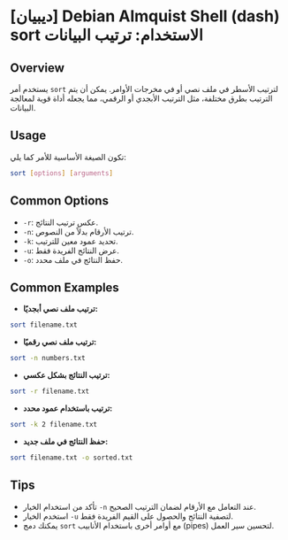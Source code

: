 # [ديبيان] Debian Almquist Shell (dash) sort الاستخدام: ترتيب البيانات

## Overview
يستخدم أمر `sort` لترتيب الأسطر في ملف نصي أو في مخرجات الأوامر. يمكن أن يتم الترتيب بطرق مختلفة، مثل الترتيب الأبجدي أو الرقمي، مما يجعله أداة قوية لمعالجة البيانات.

## Usage
تكون الصيغة الأساسية للأمر كما يلي:

```bash
sort [options] [arguments]
```

## Common Options
- `-r`: عكس ترتيب النتائج.
- `-n`: ترتيب الأرقام بدلاً من النصوص.
- `-k`: تحديد عمود معين للترتيب.
- `-u`: عرض النتائج الفريدة فقط.
- `-o`: حفظ النتائج في ملف محدد.

## Common Examples
- **ترتيب ملف نصي أبجديًا:**
```bash
sort filename.txt
```

- **ترتيب ملف نصي رقميًا:**
```bash
sort -n numbers.txt
```

- **ترتيب النتائج بشكل عكسي:**
```bash
sort -r filename.txt
```

- **ترتيب باستخدام عمود محدد:**
```bash
sort -k 2 filename.txt
```

- **حفظ النتائج في ملف جديد:**
```bash
sort filename.txt -o sorted.txt
```

## Tips
- تأكد من استخدام الخيار `-n` عند التعامل مع الأرقام لضمان الترتيب الصحيح.
- استخدم الخيار `-u` لتصفية النتائج والحصول على القيم الفريدة فقط.
- يمكنك دمج `sort` مع أوامر أخرى باستخدام الأنابيب (pipes) لتحسين سير العمل.
